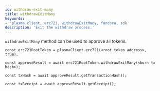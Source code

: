```yaml
---
id: withdraw-exit-many
title: withdrawExitMany
keywords: 
- 'plasma client, erc721, withdrawExitMany, fandora, sdk'
description: 'Exit the withdraw process.'
---
```


`withdrawExitMany` method can be used to approve all tokens.

```
const erc721RootToken = plasmaClient.erc721(<root token address>, true);

const approveResult = await erc721RootToken.withdrawExitMany(<burn tx hash>);

const txHash = await approveResult.getTransactionHash();

const txReceipt = await approveResult.getReceipt();

```
